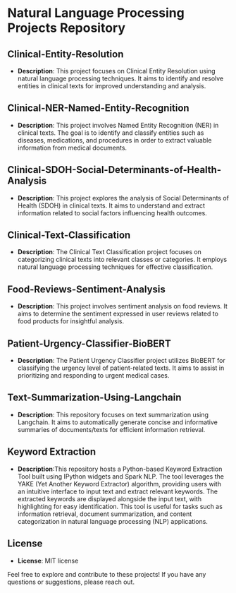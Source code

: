# Natural Language Processing Projects Repository

## Clinical-Entity-Resolution
- **Description**: This project focuses on Clinical Entity Resolution using natural language processing techniques. It aims to identify and resolve entities in clinical texts for improved understanding and analysis.


## Clinical-NER-Named-Entity-Recognition
- **Description**: This project involves Named Entity Recognition (NER) in clinical texts. The goal is to identify and classify entities such as diseases, medications, and procedures in order to extract valuable information from medical documents.


## Clinical-SDOH-Social-Determinants-of-Health-Analysis
- **Description**: This project explores the analysis of Social Determinants of Health (SDOH) in clinical texts. It aims to understand and extract information related to social factors influencing health outcomes.


## Clinical-Text-Classification
- **Description**: The Clinical Text Classification project focuses on categorizing clinical texts into relevant classes or categories. It employs natural language processing techniques for effective classification.


## Food-Reviews-Sentiment-Analysis
- **Description**: This project involves sentiment analysis on food reviews. It aims to determine the sentiment expressed in user reviews related to food products for insightful analysis.

## Patient-Urgency-Classifier-BioBERT
- **Description**: The Patient Urgency Classifier project utilizes BioBERT for classifying the urgency level of patient-related texts. It aims to assist in prioritizing and responding to urgent medical cases.
  
## Text-Summarization-Using-Langchain
- **Description**: This repository focuses on text summarization using Langchain. It aims to automatically generate concise and informative summaries of documents/texts for efficient information retrieval.
  
## Keyword Extraction
- **Description**:This repository hosts a Python-based Keyword Extraction Tool built using IPython widgets and Spark NLP. The tool leverages the YAKE (Yet Another Keyword Extractor) algorithm, providing users with an intuitive interface to input text and extract relevant keywords. The extracted keywords are displayed alongside the input text, with highlighting for easy identification. This tool is useful for tasks such as information retrieval, document summarization, and content categorization in natural language processing (NLP) applications. 


## License
- **License**: MIT license


Feel free to explore and contribute to these projects! If you have any questions or suggestions, please reach out.
